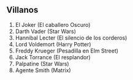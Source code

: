 
## Villanos

1. El Joker (El caballero Oscuro)
2. Darth Vader (Star Wars)
3. Hannibal Lecter (El silencio de los corderos)
4. Lord Voldemort (Harry Potter)
5. Freddy Krueger (Pesadilla en Elm Street)
6. Jack Torrance (El resplandor)
7. Palpatine (Star Wars)
8. Agente Smith (Matrix)